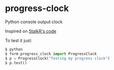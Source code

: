 # progress-clock
Python console output clock

Inspired on [StalkR's code](https://github.com/StalkR/misc/blob/master/python/dupes.py#L31)

To test it just:

```python
$ python
$ form progress_clock import ProgressClock
$ p = ProgressClock("Testing my progress clock")
$ p.test()

```
